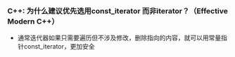 ### C++: 为什么建议优先选用const_iterator 而非iterator？（Effective Modern C++）
* 通常迭代器如果只需要遍历但不涉及修改，删除指向的内容，就可以用常量指针const_iterator，更加安全

